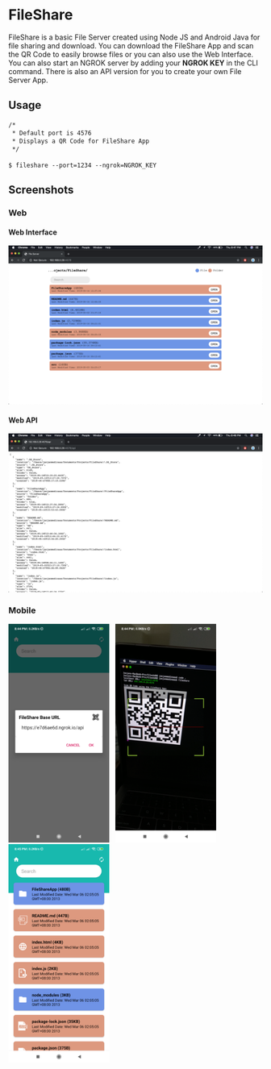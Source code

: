 # FileShare 
FileShare is a basic File Server created using Node JS and Android Java for file sharing and download. You can download the FileShare App and scan the QR Code to easily browse files or you can also use the Web Interface. You can also start an NGROK server by adding your **NGROK KEY** in the CLI command. There is also an API version for you to create your own File Server App.

## Usage
```
/*
 * Default port is 4576
 * Displays a QR Code for FileShare App
 */

$ fileshare --port=1234 --ngrok=NGROK_KEY 
```

## Screenshots

### Web

#### Web Interface
![Web Interface](https://raw.githubusercontent.com/janjanmedinaaa/fileshare/master/images/web-display.png)

#### Web API
![Web API](https://raw.githubusercontent.com/janjanmedinaaa/fileshare/master/images/web-api.png)

### Mobile

<p float="left">
  <img src="https://raw.githubusercontent.com/janjanmedinaaa/fileshare/master/images/mobile-home.png" width="200" />
  &nbsp;
  <img src="https://raw.githubusercontent.com/janjanmedinaaa/fileshare/master/images/mobile-scanner.png" width="200" /> 
  &nbsp;
  <img src="https://raw.githubusercontent.com/janjanmedinaaa/fileshare/master/images/mobile-display.png" width="200" />
</p>